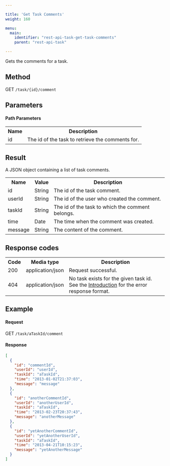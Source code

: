 ```yaml
---

title: 'Get Task Comments'
weight: 160

menu:
  main:
    identifier: "rest-api-task-get-task-comments"
    parent: "rest-api-task"

---
```



Gets the comments for a task.


Method
------

GET `/task/{id}/comment`


Parameters
----------

#### Path Parameters

<table class="table table-striped">
  <tr>
    <th>Name</th>
    <th>Description</th>
  </tr>
  <tr>
    <td>id</td>
    <td>The id of the task to retrieve the comments for.</td>
  </tr>
</table>

Result
------

A JSON object containing a list of task comments.

<table class="table table-striped">
  <tr>
    <th>Name</th>
    <th>Value</th>
    <th>Description</th>
  </tr>
  <tr>
    <td>id</td>
    <td>String</td>
    <td>The id of the task comment.</td>
  </tr>
  <tr>
    <td>userId</td>
    <td>String</td>
    <td>The id of the user who created the comment.</td>
  </tr>
  <tr>
    <td>taskId</td>
    <td>String</td>
    <td>The id of the task to which the comment belongs.</td>
  </tr>
  <tr>
    <td>time</td>
    <td>Date</td>
    <td>The time when the comment was created.</td>
  </tr>
  <tr>
    <td>message</td>
    <td>String</td>
    <td>The content of the comment.</td>
  </tr>
</table>


Response codes
--------------

<table class="table table-striped">
  <tr>
    <th>Code</th>
    <th>Media type</th>
    <th>Description</th>
  </tr>
  <tr>
    <td>200</td>
    <td>application/json</td>
    <td>Request successful.</td>
  </tr>
  <tr>
    <td>404</td>
    <td>application/json</td>
    <td>No task exists for the given task id. See the <a href="#overview-introduction">Introduction</a> for the error response format.</td>
  </tr>
</table>


Example
-------

#### Request

GET `/task/aTaskId/comment`

#### Response

```json
[
  {
    "id": "commentId",
    "userId": "userId",
    "taskId": "aTaskId",
    "time": "2013-01-02T21:37:03",
    "message": "message"
  },
  {
    "id": "anotherCommentId",
    "userId": "anotherUserId",
    "taskId": "aTaskId",
    "time": "2013-02-23T20:37:43",
    "message": "anotherMessage"
  },
  {
    "id": "yetAnotherCommentId",
    "userId": "yetAnotherUserId",
    "taskId": "aTaskId",
    "time": "2013-04-21T10:15:23",
    "message": "yetAnotherMessage"
  }
]
```
